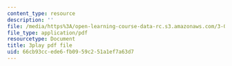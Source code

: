 ```yaml
---
content_type: resource
description: ''
file: /media/https%3A/open-learning-course-data-rc.s3.amazonaws.com/3-021j-introduction-to-modeling-and-simulation-spring-2012/66cb93ccede6fb0959c251a1ef7a63d7_U5zt5u-C_uY.pdf
file_type: application/pdf
resourcetype: Document
title: 3play pdf file
uid: 66cb93cc-ede6-fb09-59c2-51a1ef7a63d7
---
```

